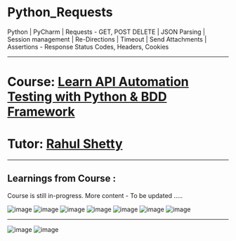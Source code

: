 # Python_Requests
Python | PyCharm | Requests - GET, POST DELETE | JSON Parsing | Session management | Re-Directions | Timeout | Send Attachments | Assertions - Response Status Codes, Headers, Cookies

------------------------------------------------------------------------------------------------------------------------
# Course: <a href="https://www.udemy.com/course/python-sdet-rest-api-automation/">Learn API Automation Testing with Python & BDD Framework </a>

# Tutor: <a href="https://www.udemy.com/user/rahul445/">Rahul Shetty</a>
------------------------------------------------------------------------------------------------------------------------
Learnings from Course : 
------------------------------------------------------------------------------------------------------------------------

Course is still in-progress.
More content - To be updated .....

![image](https://user-images.githubusercontent.com/26399692/167945228-a46beeb4-8b33-4dd5-8f81-85470dc69d78.png)
![image](https://user-images.githubusercontent.com/26399692/167945356-83b74219-f752-40b4-ab7e-e396ba2414fb.png)
![image](https://user-images.githubusercontent.com/26399692/167945427-f8160689-a77b-45f3-9827-2b4a9114fc67.png)
![image](https://user-images.githubusercontent.com/26399692/167945532-acb72196-9287-46c0-a195-d5b8d5937792.png)
![image](https://user-images.githubusercontent.com/26399692/167945580-3bbe24d8-5abc-428a-9f7f-d356bbd3f962.png)
![image](https://user-images.githubusercontent.com/26399692/167945612-ecf6cdc0-1f37-426e-bde9-6fe349f3dd9c.png)
![image](https://user-images.githubusercontent.com/26399692/167945696-4244573b-ab66-46d7-bbd8-93065656f470.png)


------------------------------------------------------------------------------------------------------------------------

![image](https://user-images.githubusercontent.com/26399692/167945762-d44d4803-7170-439a-81d0-d77b40bd5045.png)
![image](https://user-images.githubusercontent.com/26399692/167946014-55e6d3db-4fc6-4ddd-877c-8f09c8462855.png)
